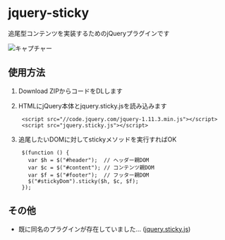 # jquery-sticky
追尾型コンテンツを実装するためのjQueryプラグインです

![キャプチャー](https://raw.githubusercontent.com/wiki/qaz-s/jquery-sticky/image.gif)

## 使用方法

1. Download ZIPからコードをDLします

2. HTMLにjQuery本体とjquery.sticky.jsを読み込みます

        <script src="//code.jquery.com/jquery-1.11.3.min.js"></script>
        <script src="jquery.sticky.js"></script>

3. 追尾したいDOMに対してstickyメソッドを実行すればOK

        $(function () {
          var $h = $("#header");  // ヘッダー親DOM
          var $c = $("#content"); // コンテンツ親DOM
          var $f = $("#footer");  // フッター親DOM
          $("#stickyDom").sticky($h, $c, $f);
        });

## その他
- 既に同名のプラグインが存在していました… ([jquery.sticky.js](https://github.com/garand/sticky))

